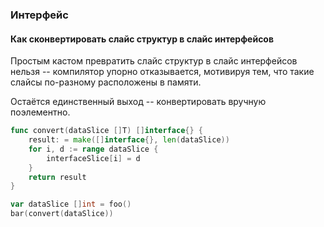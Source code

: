 ### Интерфейс

#### Как сконвертировать слайс структур в слайс интерфейсов

Простым кастом превратить слайс структур в слайс интерфейсов нельзя -- компилятор упорно отказывается, мотивируя тем, что такие слайсы по-разному расположены в памяти.

Остаётся единственный выход -- конвертировать вручную поэлементно.

```go
func convert(dataSlice []T) []interface{} {
    result: = make([]interface{}, len(dataSlice))
    for i, d := range dataSlice {
	    interfaceSlice[i] = d
    }
    return result
}

var dataSlice []int = foo()
bar(convert(dataSlice))
```